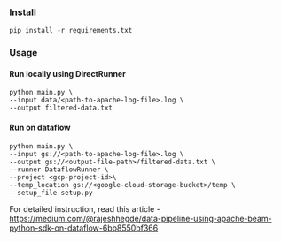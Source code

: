 ### Install
```
pip install -r requirements.txt
```

### Usage
#### Run locally using DirectRunner
```
python main.py \
--input data/<path-to-apache-log-file>.log \
--output filtered-data.txt
```

#### Run on dataflow
```
python main.py \
--input gs://<path-to-apache-log-file>.log \
--output gs://<output-file-path>/filtered-data.txt \
--runner DataflowRunner \
--project <gcp-project-id>\
--temp_location gs://<google-cloud-storage-bucket>/temp \
--setup_file setup.py
```

For detailed instruction, read this article - https://medium.com/@rajeshhegde/data-pipeline-using-apache-beam-python-sdk-on-dataflow-6bb8550bf366